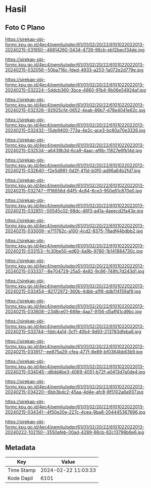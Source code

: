 # Hasil

## Foto C Plano

https://sirekap-obj-formc.kpu.go.id/4ec4/pemilu/pdpr/61/01/02/20/22/6101022022013-20240215-031950--46814260-0434-4739-98cb-eb12becf34de.jpg

https://sirekap-obj-formc.kpu.go.id/4ec4/pemilu/pdpr/61/01/02/20/22/6101022022013-20240215-032056--50ba716c-fded-4933-a253-1a072e2d779e.jpg

https://sirekap-obj-formc.kpu.go.id/4ec4/pemilu/pdpr/61/01/02/20/22/6101022022013-20240215-032224--5ddcb360-3bce-4660-91b4-9b06e54924af.jpg

https://sirekap-obj-formc.kpu.go.id/4ec4/pemilu/pdpr/61/01/02/20/22/6101022022013-20240215-032326--92925cfd-0652-4eab-86b7-d78e4041e62c.jpg

https://sirekap-obj-formc.kpu.go.id/4ec4/pemilu/pdpr/61/01/02/20/22/6101022022013-20240215-032432--15de9400-773a-4e2c-ace3-bc60a70e3326.jpg

https://sirekap-obj-formc.kpu.go.id/4ec4/pemilu/pdpr/61/01/02/20/22/6101022022013-20240215-032534--a6439b3d-6ca9-4aac-af6b-11827e6fb14d.jpg

https://sirekap-obj-formc.kpu.go.id/4ec4/pemilu/pdpr/61/01/02/20/22/6101022022013-20240215-032640--f2e5d981-0d2f-411d-b0f0-ad96a64b2fd7.jpg

https://sirekap-obj-formc.kpu.go.id/4ec4/pemilu/pdpr/61/01/02/20/22/6101022022013-20240215-032747--ff16656d-64f5-4c84-8ce3-950e61c870e0.jpg

https://sirekap-obj-formc.kpu.go.id/4ec4/pemilu/pdpr/61/01/02/20/22/6101022022013-20240215-032851--00545c02-98dc-46f3-a41a-4aeecd2fa43e.jpg

https://sirekap-obj-formc.kpu.go.id/4ec4/pemilu/pdpr/61/01/02/20/22/6101022022013-20240215-033009--e711762c-a100-4cd2-8375-78adf44bdbb2.jpg

https://sirekap-obj-formc.kpu.go.id/4ec4/pemilu/pdpr/61/01/02/20/22/6101022022013-20240215-033153--fc30be50-ed60-4a9b-9780-1b141884730c.jpg

https://sirekap-obj-formc.kpu.go.id/4ec4/pemilu/pdpr/61/01/02/20/22/6101022022013-20240215-033337--8e704729-25a5-4e82-9c66-748fc7d243d1.jpg

https://sirekap-obj-formc.kpu.go.id/4ec4/pemilu/pdpr/61/01/02/20/22/6101022022013-20240215-033454--82172972-360b-4dbb-a1f8-ddb114159af9.jpg

https://sirekap-obj-formc.kpu.go.id/4ec4/pemilu/pdpr/61/01/02/20/22/6101022022013-20240215-033608--23d8ce01-688e-4aa7-9156-d5aff41cd9bc.jpg

https://sirekap-obj-formc.kpu.go.id/4ec4/pemilu/pdpr/61/01/02/20/22/6101022022013-20240215-033744--fddc4a14-3cf1-40b4-9d93-213783dfeba6.jpg

https://sirekap-obj-formc.kpu.go.id/4ec4/pemilu/pdpr/61/01/02/20/22/6101022022013-20240215-033917--ee875a29-cfea-477f-8e89-bf0364bb63b9.jpg

https://sirekap-obj-formc.kpu.go.id/4ec4/pemilu/pdpr/61/01/02/20/22/6101022022013-20240215-034045--d6dd4be3-4069-4051-b72f-a0413d7a0de4.jpg

https://sirekap-obj-formc.kpu.go.id/4ec4/pemilu/pdpr/61/01/02/20/22/6101022022013-20240215-034220--6bb3bdc2-45aa-4d4e-afc8-8f5102a6a937.jpg

https://sirekap-obj-formc.kpu.go.id/4ec4/pemilu/pdpr/61/01/02/20/22/6101022022013-20240215-034341--4f50e20e-227c-4cea-9ba8-204445367696.jpg

https://sirekap-obj-formc.kpu.go.id/4ec4/pemilu/pdpr/61/01/02/20/22/6101022022013-20240222-102150--3550afeb-00ad-4289-86cb-62c13798b6e6.jpg


## Metadata

| Key        | Value               |
| ---------- | ------------------- |
| Time Stamp | 2024-02-22 11:03:33 |
| Kode Dapil | 6101                |




